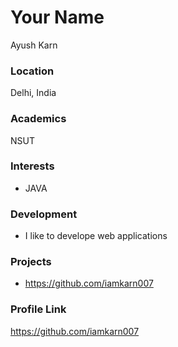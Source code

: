 # Your Name

Ayush Karn

### Location

Delhi, India

### Academics

NSUT

### Interests

- JAVA

### Development

- I like to develope web applications

### Projects

- https://github.com/iamkarn007


### Profile Link

https://github.com/iamkarn007